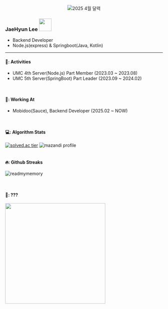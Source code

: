 <div align="center"> 

<!-- ![배경](https://github.com/ReadMyMemory/ReadMyMemory/assets/122192096/88a5270b-5072-4f11-ae8e-cad6cbd0d92f) -->
<!--  ![2024 9월 달력](https://github.com/user-attachments/assets/62ca0552-1019-4fa9-8aa4-0479d5b71478) -->
<!--![2024 10월 달력](https://github.com/user-attachments/assets/5a25a878-861c-4c7f-a2f8-e20c1f360bce) -->
<!--![2024 11월 달력](https://github.com/user-attachments/assets/d6581647-51b0-4a63-a143-0458985cc624) -->
<!--![2024 12월 달력](https://github.com/user-attachments/assets/a612c81b-e938-4946-9112-84d199eff427) -->
<!--![2025 1월 달력](https://github.com/user-attachments/assets/14ea963b-1a5b-44c1-b638-ecf45bb9d59d) -->
<!-- ![2025 2월 달력](https://github.com/user-attachments/assets/d37f395f-9b66-44c9-8eda-13f25350ebd7) -->
<!-- ![2025 3월 달력](https://github.com/user-attachments/assets/204c965e-a5c1-4ce3-adcf-8b789ea1d666) -->
![2025 4월 달력](https://github.com/user-attachments/assets/00ac4899-495c-4a33-bd27-f9869929c426)


</div>


<!-- <img src="https://github.com/user-attachments/assets/21fe77a1-78e6-436f-ba66-453088579ad7" width="30">  -->




### JaeHyun Lee <img src="https://github.com/user-attachments/assets/cfafb77f-a847-4ce2-a2de-7aa439f0ac20" width="40">
- Backend Developer 
- Node.js(express) & Springboot(Java, Kotlin)

<hr>
<!-- <img align="right" alt="PNG" src="https://github.com/ReadMyMemory/ReadMyMemory/assets/122192096/7c944a2d-07f4-4d0f-af5f-68e20b2b361f" width="370"/> -->
<!--   <div align = "left"> -->
<!-- <samp><br>Hey there! </samp><br><br> <samp>I'm currently studying Computer Science and Engineering at Kyonggi University. <br> My passion lies in code analysis, particularly in pursuit of becoming a skilled back-end developer. </samp><br><br> <samp>I enjoy diving into different codebases,<br> examining their structures,<br> and even creating my own code to share with others.<br> I'm all about collaboration and love discussing ways to improve code with fellow enthusiasts. </samp><br><br> <samp>My journey to become a proficient back-end developer is ongoing,<br> and I'm committed to continuous learning and growth in this field! </samp>
  </div> --> 
  

   
####  🏃: Activities
- UMC 4th Server(Node.js) Part Member (2023.03 ~ 2023.08) <br>
- UMC 5th Server(SpringBoot) Part Leader (2023.09 ~ 2024.02)
<br>

 ####  🏢: Working At
- Mobidoo(Sauce), Backend Developer (2025.02 ~ NOW)
<br>

<!-- #### :pencil2: Github Stats


![ReadMyMemory's github stats](https://github-readme-stats.vercel.app/api?username=ReadMyMemory&show_icons=true&theme=transparent&size_weight=1&count_weight=1)
![ReadMyMemory's github stats](https://github-readme-stats.vercel.app/api/top-langs?username=readmymemory&show_icons=true&locale=en&layout=compact)
  <br/>
  <br/>-->

#### 💻: Algorithm Stats
[![solved.ac tier](http://mazassumnida.wtf/api/v2/generate_badge?boj=readmymemory)](https://solved.ac/readmymemory)
![mazandi profile](http://mazandi.herokuapp.com/api?handle=readmymemory&theme=warm)
<br/>
<br/>
  
#### 🔥: Github Streaks
<p><img align="center" src="https://github-readme-streak-stats.herokuapp.com/?user=readmymemory&" alt="readmymemory" /></p>
<br/>

#### 🏁: ???
<!-- <img src="https://github.com/user-attachments/assets/f21c3cfd-9db7-4f13-83e8-9f65c7d2ee70" width="320"> -->
<!-- <img src="https://github.com/user-attachments/assets/f5e86165-96b6-47fa-b155-8d03713f622c" width="220">  -->
<img src="https://github.com/user-attachments/assets/7668e6b9-3f99-4ead-a0b9-82ad0366ccfd" width="320"> 

</div>
  <br/>
